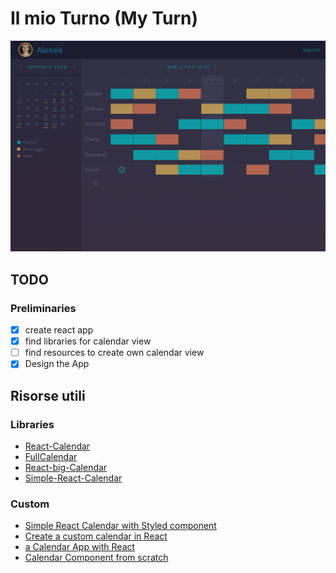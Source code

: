 # Il mio Turno (My Turn)

![](./img/Desktop-1.png)

## TODO

### Preliminaries

- [x] create react app
- [x] find libraries for calendar view
- [ ] find resources to create own calendar view
- [x] Design the App

## Risorse utili

### Libraries

- [React-Calendar](https://www.npmjs.com/package/react-calendar)
- [FullCalendar](https://github.com/fullcalendar/fullcalendar-react)
- [React-big-Calendar](https://www.npmjs.com/package/react-big-calendar)
- [Simple-React-Calendar](https://github.com/toptal/simple-react-calendar)

### Custom

- [Simple React Calendar with Styled component](https://dev.to/zhiyueyi/how-to-create-a-simple-react-calendar-with-styled-component-42n6)
- [Create a custom calendar in React](https://blog.flowandform.agency/create-a-custom-calendar-in-react-3df1bfd0b728)
- [a Calendar App with React](https://dev.to/aumayeung/how-to-make-a-calendar-app-with-react-2alp)
- [Calendar Component from scratch](https://programmingwithmosh.com/react/build-a-react-calendar-component-from-scratch/)